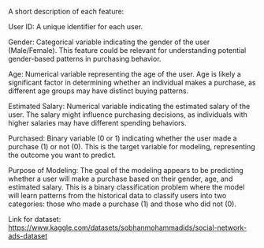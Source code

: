 A short description of each feature:

User ID: A unique identifier for each user.

Gender: Categorical variable indicating the gender of the user (Male/Female). This feature could be relevant for understanding potential gender-based patterns in purchasing behavior.

Age: Numerical variable representing the age of the user. Age is likely a significant factor in determining whether an individual makes a purchase, as different age groups may have distinct buying patterns.

Estimated Salary: Numerical variable indicating the estimated salary of the user. The salary might influence purchasing decisions, as individuals with higher salaries may have different spending behaviors.

Purchased: Binary variable (0 or 1) indicating whether the user made a purchase (1) or not (0). This is the target variable for modeling, representing the outcome you want to predict.


Purpose of Modeling: The goal of the modeling appears to be predicting whether a user will make a purchase based on their gender, age, and estimated salary. 
This is a binary classification problem where the model will learn patterns from the historical data to classify users into two categories: those who made a purchase (1) and those who did not (0).

Link for dataset: https://www.kaggle.com/datasets/sobhanmohammadids/social-network-ads-dataset
